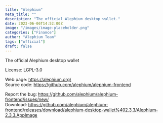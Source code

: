 ```yaml
---
title: "Alephium"
meta_title: ""
description: "The official Alephium desktop wallet."
date: 2023-06-06T14:52:00Z
image: "/images/image-placeholder.png"
categories: ["Finance"]
author: "Alephium Team"
tags: ["official"]
draft: false
---
```


The official Alephium desktop wallet

License: LGPL-3.0

Web page: https://alephium.org/  
Source code: https://github.com/alephium/alephium-frontend

Report the bug: https://github.com/alephium/alephium-frontend/issues/new/  
Download: https://github.com/alephium/alephium-frontend/releases/download/alephium-desktop-wallet%402.3.3/Alephium-2.3.3.AppImage
